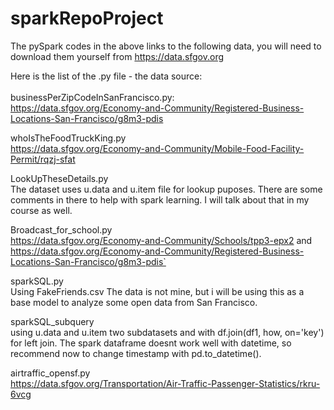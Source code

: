 # sparkRepoProject

The pySpark codes in the above links to the following data, you will need to download them yourself from https://data.sfgov.org<br>

Here is the list of the .py file - the data source:<br><br>
businessPerZipCodeInSanFrancisco.py: <br>
https://data.sfgov.org/Economy-and-Community/Registered-Business-Locations-San-Francisco/g8m3-pdis

whoIsTheFoodTruckKing.py<br>
https://data.sfgov.org/Economy-and-Community/Mobile-Food-Facility-Permit/rqzj-sfat

LookUpTheseDetails.py <br>
The dataset uses u.data and u.item file for lookup puposes. There are some comments in there to help with spark learning. I will talk about that in my course as well.


Broadcast_for_school.py <br>
https://data.sfgov.org/Economy-and-Community/Schools/tpp3-epx2 and <br>
https://data.sfgov.org/Economy-and-Community/Registered-Business-Locations-San-Francisco/g8m3-pdis`

sparkSQL.py<br>
Using FakeFriends.csv The data is not mine, but i will be using this as a base model to analyze some open data from San Francisco. <br>

sparkSQL_subquery<br>
using u.data and u.item two subdatasets and with df.join(df1, how, on='key') for  left join. The spark dataframe doesnt work well with datetime, so recommend now to change timestamp with pd.to_datetime().<br>

airtraffic_opensf.py <br>
https://data.sfgov.org/Transportation/Air-Traffic-Passenger-Statistics/rkru-6vcg
